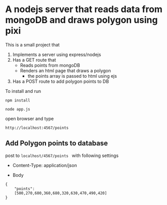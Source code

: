 # A nodejs server that reads data from mongoDB and draws polygon using pixi

This is a small project that 

1. Implements a server using express/nodejs
2. Has a GET route that
    - Reads points from mongoDB
    - Renders an html page that draws a polygon
        -  the points array is passed to html using ejs
3. Has a POST route to add polygon points to DB

To install and run

```npm install```

```node app.js```

open browser and type

``` http://localhost:4567/points ```

## Add Polygon points to database

post to ```localhost/4567/points ``` with following settings

- Content-Type: application/json

- Body
```
{
    "points":
    [500,270,600,360,680,320,630,470,490,420]
}
```
